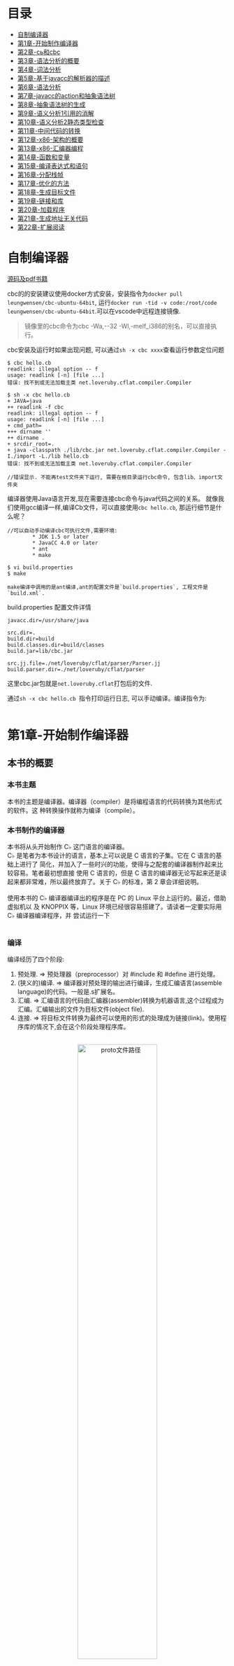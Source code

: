 # 目录
- [自制编译器](#自制编译器)
- [第1章-开始制作编译器](#第1章-开始制作编译器)
- [第2章-cь和cbc](#第2章-cь和cbc)
- [第3章-语法分析的概要](#第3章-语法分析的概要)
- [第4章-词法分析](#第4章-词法分析)
- [第5章-基于javacc的解析器的描述](#第5章-基于javacc的解析器的描述)
- [第6章-语法分析](#第6章-语法分析)
- [第7章-javacc的action和抽象语法树](#第7章-javacc的action和抽象语法树)
- [第8章-抽象语法树的生成](#第8章-抽象语法树的生成)
- [第9章-语义分析1引用的消解](#第9章-语义分析1引用的消解)
- [第10章-语义分析2静态类型检查](#第10章-语义分析2静态类型检查)
- [第11章-中间代码的转换](#第11章-中间代码的转换)
- [第12章-x86-架构的概要](#第12章-x86-架构的概要)
- [第13章-x86-汇编器编程](#第13章-x86-汇编器编程)
- [第14章-函数和变量](#第14章-函数和变量)
- [第15章-编译表达式和语句](#第15章-编译表达式和语句)
- [第16章-分配栈帧](#第16章-分配栈帧)
- [第17章-优化的方法](#第17章-优化的方法)
- [第18章-生成目标文件](#第18章-生成目标文件)
- [第19章-链接和库](#第19章-链接和库)
- [第20章-加载程序](#第20章-加载程序)
- [第21章-生成地址无关代码](#第21章-生成地址无关代码)
- [第22章-扩展阅读](#第22章-扩展阅读)

# 自制编译器
[源码及pdf书籍](docs)  

cbc的的安装建议使用docker方式安装，安装指令为`docker pull leungwensen/cbc-ubuntu-64bit`, 运行`docker run -tid -v code:/root/code leungwensen/cbc-ubuntu-64bit`.可以在vscode中远程连接镜像.     
> 镜像里的cbc命令为cbc -Wa,--32 -Wl,-melf_i386的别名，可以直接执行。  

cbc安装及运行时如果出现问题, 可以通过`sh -x cbc xxxx`查看运行参数定位问题    
```console
$ cbc hello.cb 
readlink: illegal option -- f
usage: readlink [-n] [file ...]
错误: 找不到或无法加载主类 net.loveruby.cflat.compiler.Compiler

$ sh -x cbc hello.cb 
+ JAVA=java
++ readlink -f cbc
readlink: illegal option -- f
usage: readlink [-n] [file ...]
+ cmd_path=
+++ dirname ''
++ dirname .
+ srcdir_root=.
+ java -classpath ./lib/cbc.jar net.loveruby.cflat.compiler.Compiler -I./import -L./lib hello.cb
错误: 找不到或无法加载主类 net.loveruby.cflat.compiler.Compiler

//错误显示. 不能再test文件夹下运行, 需要在根目录运行cbc命令, 包含lib、import文件夹  
```
  
编译器使用Java语言开发,现在需要连接cbc命令与java代码之间的关系。 
就像我们使用gcc编译一样,编译Cb文件，可以直接使用`cbc hello.cb`, 
那运行细节是什么呢？ 

```
//可以自动手动编译cbc可执行文件,需要环境: 
        * JDK 1.5 or later
        * JavaCC 4.0 or later
        * ant
        * make

$ vi build.properties
$ make

make编译中调用的是ant编译,ant的配置文件是`build.properties`, 工程文件是`build.xml`.   
```

build.properties 配置文件详情  
```
javacc.dir=/usr/share/java

src.dir=.
build.dir=build
build.classes.dir=build/classes
build.jar=lib/cbc.jar

src.jj.file=./net/loveruby/cflat/parser/Parser.jj
build.parser.dir=./net/loveruby/cflat/parser
```

这里cbc.jar包就是`net.loveruby.cflat`打包后的文件.  


通过`sh -x cbc hello.cb `指令打印运行日志, 可以手动编译。编译指令为:
```console
```

# 第1章-开始制作编译器 
## 本书的概要
### 本书主题
本书的主题是编译器。编译器（compiler）是将编程语言的代码转换为其他形式的软件。这
种转换操作就称为编译（compile）。  

### 本书制作的编译器
本书将从头开始制作 C♭ 这门语言的编译器。 
<br>
C♭ 是笔者为本书设计的语言，基本上可以说是 C 语言的子集。它在 C 语言的基础上进行了
简化，并加入了一些时兴的功能，使得与之配套的编译器制作起来比较容易。笔者最初想直接
使用 C 语言的，但是 C 语言的编译器无论写起来还是读起来都非常难，所以最终放弃了。关于
C♭ 的标准，第 2 章会详细说明。  
<br>
使用本书的 C♭ 编译器编译出的程序是在 PC 的 Linux 平台上运行的。最近，借助虚拟机以
及 KNOPPIX 等，Linux 环境已经很容易搭建了。请读者一定要实际用 C♭ 编译器编译程序，并
尝试运行一下  
<br>
### 编译  
编译经历了四个阶段:  
1. 预处理. => 预处理器（preprocessor）对 #include 和 #define 进行处理。
2. (狭义的)编译.  => 编译器对预处理的输出进行编译，生成汇编语言(assemble language)的代码。一般是.s扩展名。
3. 汇编.  => 汇编语言的代码由汇编器(assembler)转换为机器语言,这个过程成为汇编。汇编输出的文件为目标文件(object file).
4. 连接.  => 将目标文件转换为最终可以使用的形式的处理成为链接(link)。使用程序库的情况下,会在这个阶段处理程序库。  

<br>
<div align=center>
<img src="./res/image/chapter1-1.png" width="60%" height="60%" title="proto文件路径"></img>  
</div>
<br>

### 编程语言的运行方式  
编译器会对程序进行编译，将其转换为可执行的形式。另外也有不进行编译，直接运行编程语
言的方法。解释器（interpreter）就是这样一个例子。解释器不将程序转换为别的语言，而是直接
运行。例如 Ruby 和 Perl 的语言处理器就是用解释器来实现的。 
 
运行语言的手段不只一种。例如，C 语言也可以用解释器来解释执行，Ruby 也可以编译成机
器语言或者 Java 的二进制码。也就是说，编程语言与其运行方式可以自由搭配。因此，编译器也
好，解释器也罢，都是处理并运行编程语言的手段之一，统称为编程语言处理器（programming
language processor ）。  

但是，根据语言的特点，其运行方式有适合、不适合该语言之说。一般来说，有静态类型检查
（static type checking）、要求较高可靠性的情况下使用编译的方式；相反，没有静态类型检查、对
灵活性的要求高于严密性的情况下，则使用解释的方式。  

静态类型检查是指在程序开始运行之前，对函数的返回值以及参数的类型进行检查的功能。与
之相对，在程序运行过程中随时进行类型检查的方式称为动态类型检查（dynamic type checking）。
这里提到的“动态”“静态”在语言处理器的话题中经常出现，所以最好记住。说到“静态”，
就是指不运行程序而进行某些处理；说到“动态”，就是指一边运行程序一边进行某些处理。  

## 编译过程 
### 编译的4个过程  
狭义的编译大致可以分为下面4个阶段:  
1. 语法分析
2. 语义分析
3. 生成中间代码
4. 代码生成  

### 语法分析
为了运行C和Java的程序，首先要对代码进行解析(parse)，也成为语法分析(syntax analyzing)。解析代码的程序模块成为解析器(parser)
或语法分析器(syntax analyzer)。  
  
那么“易于计算机理解的形式”究竟是怎样的形式呢？那就是称为语法树(syntax tree)的
形式。顾名思义，**语法树是树状的构造**。将代码转化为语法树形式的过程如图 1.3 所示。  
<br>
<div align=center>
<img src="./res/image/chapter1-3.png" width="50%" height="50%" title="proto文件路径"></img>  
</div>
<br>

### 语义分析
通过解析代码获得语法树后，接着就要解析语法树，出去多余的内容，添加必要的信息。
生成抽象语法树（Abstract Syntax Tree，AST）这样一种数据结构。上述处理就是语义分析semantic analysis）。  

语法分析只是对代码的表象进行分析，语义分析则是对表象之外的部分进行分析。举例来
说，语义分析包括以下这些处理。
- 区分变量为局部变量还是全局变量  
- 解析变量的声明和引用  
- 变量和表达式的类型检查  
- 检查在引用变量之前是否进行了初始化  
- 检查函数是否按照定义返回了结果  

上述处理的结果都会反映到抽象语法树中。语法分析生成的语法树只是将代码的构造照搬
了过来，而语义分析生成的抽象语法树中还包含了语义信息。例如，在变量的引用和定义之间
添加链接，适当地增加类型转换等命令，使表达式的类型一致。另外，语法树中的表达式外侧
的括号、行末的分号等，在抽象语法树中都被省略了。  

### 生成中间代码
生成抽象语法树后，接着将抽象语法树转化为只在编译器内部使用的中间代码(IntermediateRepresentation，IR)。  
之所以特地转化为中间代码，主要是为了支持多种编程语言或者机器语言。

### 代码生成  
最后把中间代码转换为汇编语言，这个阶段称为代码生成（code generation）。负责代码生
成的程序模块称为代码生成器（code generator）。  

代码生成的关键在于如何来填补编程语言和汇编语言之间的差异。一般而言，比起编程语
言，汇编语言在使用上面的限制要多一些。例如，C 和 Java 可以随心所欲地定义局部变量，而
汇编语言中能够分配给局部变量的寄存器只有不到 30 个而已。处理流程控制方面也只有和 goto
语句功能类似的跳转指令。在这样的限制下，还必须以不改变程序的原有语义为前提进行转换。  


### 优化
除了之前讲述的 4 个阶段之外，现实的编译器还包括优化（optimization）阶段。
现在的计算机，即便是同样的代码，根据编译器优化性能的不同，运行速度也会有数倍的
差距。由于编译器要处理相当多的程序，因此在制作编译器时，最重要的一点就是要尽可能地
提高编译出来的程序的性能。  

优化可以在编译器的各个环节进行。可以对抽象语法树进行优化，可以对中间代码的代码
进行优化，也可以对转换后的机器语言进行优化。进一步来说，不仅是编译器，对链接以及运
行时调用的程序库的代码也都可以进行优化。  

### 总结
经过上述 4 个阶段，以文本形式编写的代码就被转换为了汇编语言。之后就是汇编器和链
接器的工作了。  

**本书中所制作的编译器主要实现上述4个阶段的处理。**


## 使用cb编译器进行编译  
建议使用docker安装镜像，镜像安装及使用见[自制编译器](#自制编译器)  

[回到目录](#目录)
# 第2章-cь和cbc
[回到目录](#目录)
# 第3章-语法分析的概要
[回到目录](#目录)
# 第4章-词法分析
[回到目录](#目录)
# 第5章-基于javacc的解析器的描述
[回到目录](#目录)
# 第6章-语法分析
[回到目录](#目录)
# 第7章-javacc的action和抽象语法树
[回到目录](#目录)
# 第8章-抽象语法树的生成
[回到目录](#目录)
# 第9章-语义分析1引用的消解
[回到目录](#目录)
# 第10章-语义分析2静态类型检查
[回到目录](#目录)
# 第11章-中间代码的转换
[回到目录](#目录)
# 第12章-x86-架构的概要
[回到目录](#目录)
# 第13章-x86-汇编器编程
[回到目录](#目录)
# 第14章-函数和变量
[回到目录](#目录)
# 第15章-编译表达式和语句
[回到目录](#目录)
# 第16章-分配栈帧
[回到目录](#目录)
# 第17章-优化的方法
[回到目录](#目录)
# 第18章-生成目标文件
[回到目录](#目录)
# 第19章-链接和库
[回到目录](#目录)
# 第20章-加载程序
[回到目录](#目录)
# 第21章-生成地址无关代码
[回到目录](#目录)
# 第22章-扩展阅读
[回到目录](#目录)
